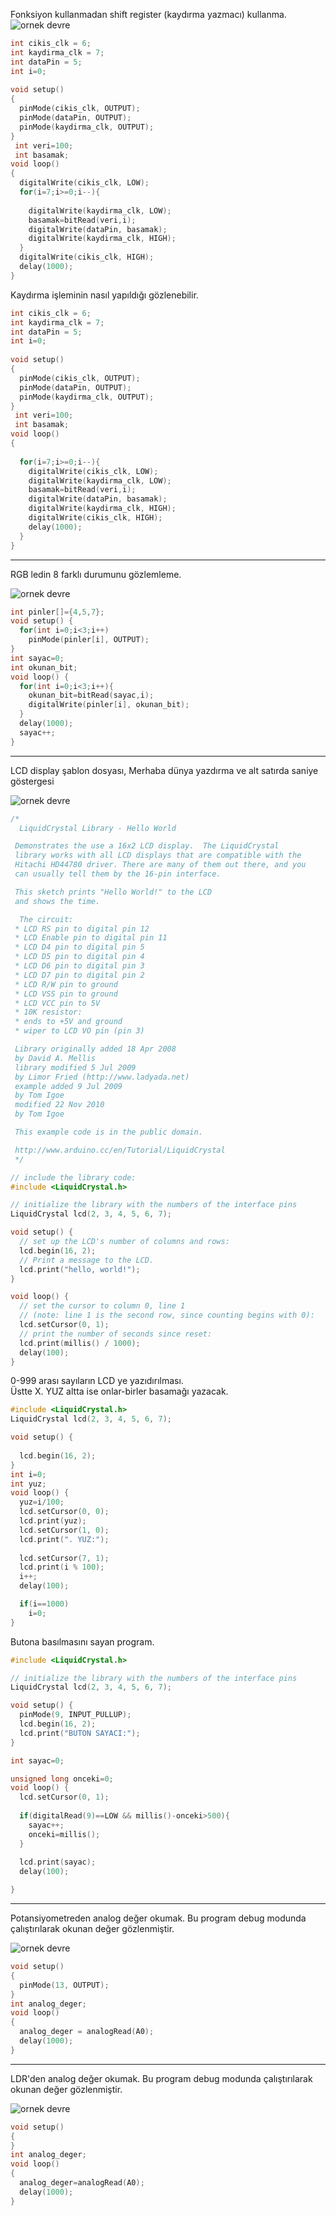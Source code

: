 Fonksiyon kullanmadan shift register (kaydırma yazmacı) kullanma.
![ornek devre](./images/ders04_01.png)
```c++
int cikis_clk = 6;
int kaydirma_clk = 7;
int dataPin = 5;
int i=0;
 
void setup() 
{
  pinMode(cikis_clk, OUTPUT);
  pinMode(dataPin, OUTPUT);  
  pinMode(kaydirma_clk, OUTPUT);
}
 int veri=100;
 int basamak;
void loop() 
{ 
  digitalWrite(cikis_clk, LOW);
  for(i=7;i>=0;i--){
    
    digitalWrite(kaydirma_clk, LOW);  
    basamak=bitRead(veri,i);
    digitalWrite(dataPin, basamak);
    digitalWrite(kaydirma_clk, HIGH);
  }  
  digitalWrite(cikis_clk, HIGH);
  delay(1000);
}
```

Kaydırma işleminin nasıl yapıldığı gözlenebilir.
```c++
int cikis_clk = 6;
int kaydirma_clk = 7;
int dataPin = 5;
int i=0;
 
void setup() 
{
  pinMode(cikis_clk, OUTPUT);
  pinMode(dataPin, OUTPUT);  
  pinMode(kaydirma_clk, OUTPUT);
}
 int veri=100;
 int basamak;
void loop() 
{ 
  
  for(i=7;i>=0;i--){
    digitalWrite(cikis_clk, LOW);
    digitalWrite(kaydirma_clk, LOW);  
    basamak=bitRead(veri,i);
    digitalWrite(dataPin, basamak);
    digitalWrite(kaydirma_clk, HIGH);
    digitalWrite(cikis_clk, HIGH);
    delay(1000);
  }  
}
```


---

RGB ledin 8 farklı durumunu gözlemleme.


![ornek devre](./images/ders04_02.png)
```c++
int pinler[]={4,5,7};
void setup() {
  for(int i=0;i<3;i++)
    pinMode(pinler[i], OUTPUT);
}
int sayac=0;
int okunan_bit;
void loop() {
  for(int i=0;i<3;i++){
    okunan_bit=bitRead(sayac,i);
    digitalWrite(pinler[i], okunan_bit); 
  }
  delay(1000);
  sayac++;
}
```

---

LCD display şablon dosyası, Merhaba dünya yazdırma ve alt satırda saniye göstergesi

![ornek devre](./images/ders04_03.png)

```c++
/*
  LiquidCrystal Library - Hello World

 Demonstrates the use a 16x2 LCD display.  The LiquidCrystal
 library works with all LCD displays that are compatible with the
 Hitachi HD44780 driver. There are many of them out there, and you
 can usually tell them by the 16-pin interface.

 This sketch prints "Hello World!" to the LCD
 and shows the time.

  The circuit:
 * LCD RS pin to digital pin 12
 * LCD Enable pin to digital pin 11
 * LCD D4 pin to digital pin 5
 * LCD D5 pin to digital pin 4
 * LCD D6 pin to digital pin 3
 * LCD D7 pin to digital pin 2
 * LCD R/W pin to ground
 * LCD VSS pin to ground
 * LCD VCC pin to 5V
 * 10K resistor:
 * ends to +5V and ground
 * wiper to LCD VO pin (pin 3)

 Library originally added 18 Apr 2008
 by David A. Mellis
 library modified 5 Jul 2009
 by Limor Fried (http://www.ladyada.net)
 example added 9 Jul 2009
 by Tom Igoe
 modified 22 Nov 2010
 by Tom Igoe

 This example code is in the public domain.

 http://www.arduino.cc/en/Tutorial/LiquidCrystal
 */

// include the library code:
#include <LiquidCrystal.h>

// initialize the library with the numbers of the interface pins
LiquidCrystal lcd(2, 3, 4, 5, 6, 7);

void setup() {
  // set up the LCD's number of columns and rows:
  lcd.begin(16, 2);
  // Print a message to the LCD.
  lcd.print("hello, world!");
}

void loop() {
  // set the cursor to column 0, line 1
  // (note: line 1 is the second row, since counting begins with 0):
  lcd.setCursor(0, 1);
  // print the number of seconds since reset:
  lcd.print(millis() / 1000);
  delay(100);
}
```

0-999 arası sayıların LCD ye yazıdırılması.   
Üstte X. YUZ altta ise onlar-birler basamağı yazacak.

```c++
#include <LiquidCrystal.h>
LiquidCrystal lcd(2, 3, 4, 5, 6, 7);

void setup() {
  
  lcd.begin(16, 2);
}
int i=0;
int yuz;
void loop() {
  yuz=i/100;
  lcd.setCursor(0, 0);
  lcd.print(yuz);
  lcd.setCursor(1, 0);
  lcd.print(". YUZ:");
  
  lcd.setCursor(7, 1);
  lcd.print(i % 100);
  i++;
  delay(100);

  if(i==1000)
    i=0; 
}
```

Butona basılmasını sayan program.

```c++
#include <LiquidCrystal.h>

// initialize the library with the numbers of the interface pins
LiquidCrystal lcd(2, 3, 4, 5, 6, 7);

void setup() {
  pinMode(9, INPUT_PULLUP);
  lcd.begin(16, 2);
  lcd.print("BUTON SAYACI:");
}

int sayac=0;

unsigned long onceki=0;
void loop() {
  lcd.setCursor(0, 1);
  
  if(digitalRead(9)==LOW && millis()-onceki>500){
    sayac++;
    onceki=millis();
  }
  
  lcd.print(sayac);
  delay(100);

}
```
---
Potansiyometreden analog değer okumak. Bu program debug modunda çalıştırılarak okunan değer gözlenmiştir.

![ornek devre](./images/ders04_04.png)

```c++
void setup()
{
  pinMode(13, OUTPUT);
}
int analog_deger;
void loop()
{
  analog_deger = analogRead(A0);
  delay(1000);
}
```

---

LDR'den analog değer okumak. Bu program debug modunda çalıştırılarak okunan değer gözlenmiştir.

![ornek devre](./images/ders04_05.png)


```c++
void setup()
{
}
int analog_deger;
void loop()
{
  analog_deger=analogRead(A0);
  delay(1000);
}
```



